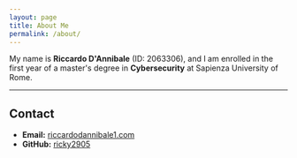 ```yaml
---
layout: page
title: About Me
permalink: /about/
---
```



My name is **Riccardo D'Annibale** (ID: 2063306), and I am enrolled in the first year of a master's degree in **Cybersecurity** at Sapienza University of Rome.

---

## Contact

- **Email:** [riccardodannibale1.com](mailto:riccardodannibale1.com)  
- **GitHub:** [ricky2905](https://github.com/ricky2905)
